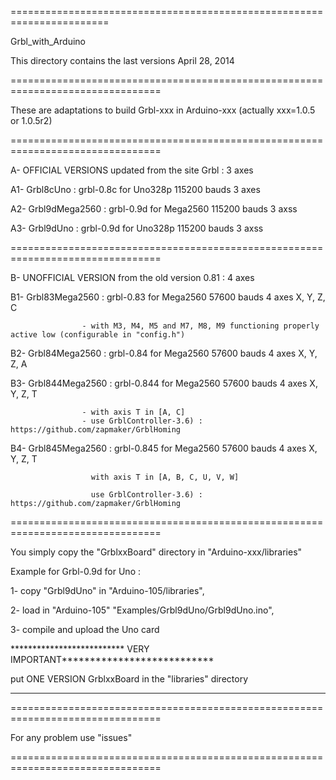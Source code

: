 =======================================================================

Grbl_with_Arduino

This directory contains the last versions  April 28, 2014

================================================================================

These are adaptations to build Grbl-xxx in Arduino-xxx (actually xxx=1.0.5 or 1.0.5r2)

================================================================================

A- OFFICIAL VERSIONS updated from the site Grbl : 3 axes

A1- Grbl8cUno       : grbl-0.8c for Uno328p 115200 bauds  3 axes

A2- Grbl9dMega2560  : grbl-0.9d for Mega2560 115200 bauds  3 axss

A3- Grbl9dUno       : grbl-0.9d for Uno328p 115200 bauds  3 axss

================================================================================

B- UNOFFICIAL VERSION from the old version 0.81 : 4 axes

B1- Grbl83Mega2560  : grbl-0.83 for Mega2560 57600 bauds  4 axes  X, Y, Z, C
                    
                    - with M3, M4, M5 and M7, M8, M9 functioning properly active low (configurable in "config.h")
                     
B2- Grbl84Mega2560  : grbl-0.84 for Mega2560 57600 bauds  4 axes  X, Y, Z, A

B3- Grbl844Mega2560 : grbl-0.844 for Mega2560 57600 bauds  4 axes  X, Y, Z, T
                    
                    - with axis T in [A, C] 
                    - use GrblController-3.6) : https://github.com/zapmaker/GrblHoming

B4- Grbl845Mega2560 : grbl-0.845 for Mega2560 57600 bauds  4 axes  X, Y, Z, T
                      
                      with axis T in [A, B, C, U, V, W]
                      
                      use GrblController-3.6) : https://github.com/zapmaker/GrblHoming
                      
================================================================================

You simply copy the "GrblxxBoard" directory in "Arduino-xxx/libraries"

Example for Grbl-0.9d for Uno :

1- copy "Grbl9dUno" in "Arduino-105/libraries",

2- load in "Arduino-105" "Examples/Grbl9dUno/Grbl9dUno.ino",

3- compile and upload the Uno card

************************** VERY IMPORTANT***************************

put ONE VERSION GrblxxBoard in the "libraries" directory

********************************************************************

================================================================================

For any problem use "issues"

================================================================================






